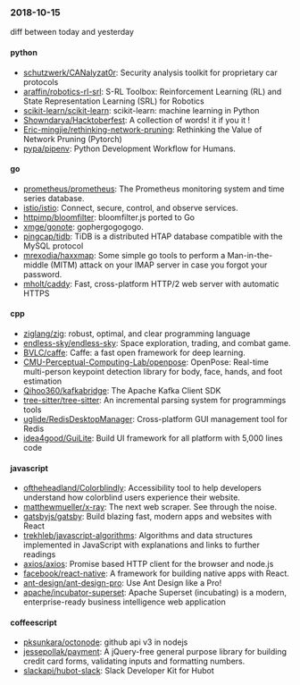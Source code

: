 ### 2018-10-15
diff between today and yesterday

#### python
* [schutzwerk/CANalyzat0r](https://github.com/schutzwerk/CANalyzat0r): Security analysis toolkit for proprietary car protocols
* [araffin/robotics-rl-srl](https://github.com/araffin/robotics-rl-srl): S-RL Toolbox: Reinforcement Learning (RL) and State Representation Learning (SRL) for Robotics
* [scikit-learn/scikit-learn](https://github.com/scikit-learn/scikit-learn): scikit-learn: machine learning in Python
* [Showndarya/Hacktoberfest](https://github.com/Showndarya/Hacktoberfest): A collection of words!  it if you  it !
* [Eric-mingjie/rethinking-network-pruning](https://github.com/Eric-mingjie/rethinking-network-pruning): Rethinking the Value of Network Pruning (Pytorch)
* [pypa/pipenv](https://github.com/pypa/pipenv): Python Development Workflow for Humans.

#### go
* [prometheus/prometheus](https://github.com/prometheus/prometheus): The Prometheus monitoring system and time series database.
* [istio/istio](https://github.com/istio/istio): Connect, secure, control, and observe services.
* [httpimp/bloomfilter](https://github.com/httpimp/bloomfilter): bloomfilter.js ported to Go
* [xmge/gonote](https://github.com/xmge/gonote): gophergogogogo. 
* [pingcap/tidb](https://github.com/pingcap/tidb): TiDB is a distributed HTAP database compatible with the MySQL protocol
* [mrexodia/haxxmap](https://github.com/mrexodia/haxxmap): Some simple go tools to perform a Man-in-the-middle (MITM) attack on your IMAP server in case you forgot your password.
* [mholt/caddy](https://github.com/mholt/caddy): Fast, cross-platform HTTP/2 web server with automatic HTTPS

#### cpp
* [ziglang/zig](https://github.com/ziglang/zig): robust, optimal, and clear programming language
* [endless-sky/endless-sky](https://github.com/endless-sky/endless-sky): Space exploration, trading, and combat game.
* [BVLC/caffe](https://github.com/BVLC/caffe): Caffe: a fast open framework for deep learning.
* [CMU-Perceptual-Computing-Lab/openpose](https://github.com/CMU-Perceptual-Computing-Lab/openpose): OpenPose: Real-time multi-person keypoint detection library for body, face, hands, and foot estimation
* [Qihoo360/kafkabridge](https://github.com/Qihoo360/kafkabridge): The Apache Kafka Client SDK
* [tree-sitter/tree-sitter](https://github.com/tree-sitter/tree-sitter): An incremental parsing system for programmings tools
* [uglide/RedisDesktopManager](https://github.com/uglide/RedisDesktopManager):  Cross-platform GUI management tool for Redis
* [idea4good/GuiLite](https://github.com/idea4good/GuiLite): Build UI framework for all platform with 5,000 lines code

#### javascript
* [oftheheadland/Colorblindly](https://github.com/oftheheadland/Colorblindly): Accessibility tool to help developers understand how colorblind users experience their website.
* [matthewmueller/x-ray](https://github.com/matthewmueller/x-ray): The next web scraper. See through the <html> noise.
* [gatsbyjs/gatsby](https://github.com/gatsbyjs/gatsby): Build blazing fast, modern apps and websites with React
* [trekhleb/javascript-algorithms](https://github.com/trekhleb/javascript-algorithms):  Algorithms and data structures implemented in JavaScript with explanations and links to further readings
* [axios/axios](https://github.com/axios/axios): Promise based HTTP client for the browser and node.js
* [facebook/react-native](https://github.com/facebook/react-native): A framework for building native apps with React.
* [ant-design/ant-design-pro](https://github.com/ant-design/ant-design-pro):  Use Ant Design like a Pro!
* [apache/incubator-superset](https://github.com/apache/incubator-superset): Apache Superset (incubating) is a modern, enterprise-ready business intelligence web application

#### coffeescript
* [pksunkara/octonode](https://github.com/pksunkara/octonode): github api v3 in nodejs
* [jessepollak/payment](https://github.com/jessepollak/payment):  A jQuery-free general purpose library for building credit card forms, validating inputs and formatting numbers.
* [slackapi/hubot-slack](https://github.com/slackapi/hubot-slack): Slack Developer Kit for Hubot
